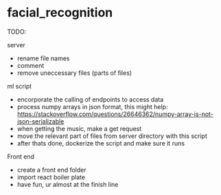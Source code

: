 # facial_recognition

TODO: 

server
- rename file names
- comment
- remove uneccessary files (parts of files)


ml script
- encorporate the calling of endpoints to access data
- process numpy arrays in json format, this might help: 
https://stackoverflow.com/questions/26646362/numpy-array-is-not-json-serializable
- when getting the music, make a get request
- move the relevant part of files from server directory with this script
- after thats done, dockerize the script and make sure it runs


Front end
- create a front end folder
- import react boiler plate
- have fun, ur almost at the finish line



